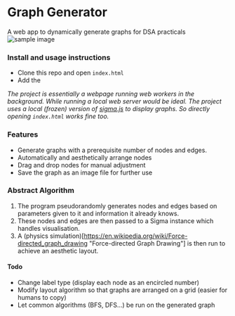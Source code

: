 # Graph Generator
A web app to dynamically generate graphs for DSA practicals
![sample image](https://i.ibb.co/0tWh162/Capture1.png "Graph Generator Sample")

### Install and usage instructions
- Clone this repo and open `index.html`
- Add the 

_The project is essentially a webpage running web workers in the background. While running a local web server would be ideal. The project uses a local (frozen) version of [sigma.js](sigmajs.org "Sigma.js Home") to display graphs. So directly opening `index.html` works fine too._

### Features
- Generate graphs with a prerequisite number of nodes and edges.
- Automatically and aesthetically arrange nodes
- Drag and drop nodes for manual adjustment
- Save the graph as an image file for further use

### Abstract Algorithm
1. The program pseudorandomly generates nodes and edges based on parameters given to it and information it already knows.
2. These nodes and edges are then passed to a Sigma instance which handles visualisation.
3. A (physics simulation)[https://en.wikipedia.org/wiki/Force-directed_graph_drawing "Force-directed Graph Drawing"] is then run to achieve an aesthetic layout.

#### Todo
- Change label type (display each node as an encircled number)
- Modify layout algorithm so that graphs are arranged on a grid (easier for humans to copy)
- Let common algorithms (BFS, DFS...) be run on the generated graph

